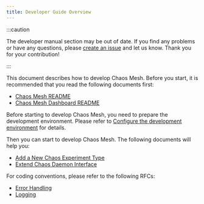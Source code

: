 ```yaml
---
title: Developer Guide Overview
---
```


:::caution

The developer manual section may be out of date. If you find any problems or have any questions, please [create an issue](https://github.com/chaos-mesh/chaos-mesh/issues/new/choose) and let us know. Thank you for your contribution!

:::

This document describes how to develop Chaos Mesh. Before you start, it is recommended that you read the following documents first:

- [Chaos Mesh README](https://github.com/chaos-mesh/chaos-mesh/blob/master/README.md)
- [Chaos Mesh Dashboard README](https://github.com/chaos-mesh/chaos-mesh/blob/master/ui/README.md)

Before starting to develop Chaos Mesh, you need to prepare the development environment. Please refer to [Configure the development environment](configure-development-environment.md) for details.

Then you can start to develop Chaos Mesh. The following documents will help you:

- [Add a New Chaos Experiment Type](add-new-chaos-experiment-type.md)
- [Extend Chaos Daemon Interface](extend-chaos-daemon-interface.md)

For coding conventions, please refer to the following RFCs:

- [Error Handling](https://github.com/chaos-mesh/rfcs/blob/main/text/2021-09-27-refine-error-handling.md)
- [Logging](https://github.com/chaos-mesh/rfcs/blob/main/text/2021-12-09-logging.md)
